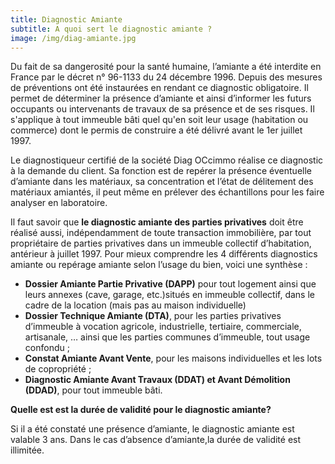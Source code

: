 ```yaml
---
title: Diagnostic Amiante
subtitle: A quoi sert le diagnostic amiante ?
image: /img/diag-amiante.jpg
---
```


Du fait de sa dangerosité pour la santé humaine, l’amiante a été interdite en France par le décret n° 96-1133 du 24 décembre 1996. 
Depuis des mesures de préventions ont été instaurées en rendant ce diagnostic obligatoire. Il permet de déterminer la présence d’amiante et ainsi d’informer les futurs occupants ou intervenants de travaux de sa présence et de ses risques. Il s'applique à tout immeuble bâti quel qu'en soit leur usage (habitation ou commerce) dont le permis de construire a été délivré avant le 1er juillet 1997.

Le diagnostiqueur certifié de la société Diag OCcimmo réalise ce diagnostic à la demande du client. Sa fonction est de repérer la présence éventuelle d’amiante dans les matériaux, sa concentration et l’état de délitement des matériaux amiantés, il peut même en prélever des échantillons pour les faire analyser en laboratoire.

Il faut savoir que  **le diagnostic amiante des parties privatives** doit être réalisé aussi, indépendamment de toute transaction immobilière, par tout propriétaire de parties privatives dans un immeuble collectif d’habitation, antérieur à juillet 1997.
Pour mieux comprendre les 4 différents diagnostics amiante ou repérage amiante selon l’usage du bien, voici une synthèse :

* **Dossier Amiante Partie Privative (DAPP)** pour tout logement ainsi que leurs annexes (cave, garage, etc.)situés en immeuble collectif, dans le cadre de la location (mais pas au maison individuelle)
* **Dossier Technique Amiante (DTA)**, pour les parties privatives d’immeuble à vocation agricole, industrielle, tertiaire, commerciale, artisanale, … ainsi que les parties communes d’immeuble, tout usage confondu ;
* **Constat Amiante Avant Vente**, pour les maisons individuelles et les lots de copropriété ;
* **Diagnostic Amiante Avant Travaux (DDAT) et Avant Démolition (DDAD)**, pour tout immeuble bâti.

**Quelle est est la durée de validité pour le diagnostic amiante?**

Si il a été constaté une présence d’amiante, le diagnostic amiante est valable 3 ans.
Dans le cas d’absence d’amiante,la durée de validité est  illimitée.
